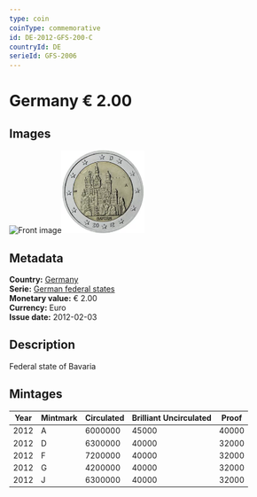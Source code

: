 ```yaml
---
type: coin
coinType: commemorative
id: DE-2012-GFS-200-C
countryId: DE
serieId: GFS-2006
---
```


# Germany € 2.00

## Images

<img src="../../Images/common-2007-200.webp" height="150" alt="Front image"><img src="Images/DE-2012-200.webp" height="150" alt="Back image">

## Metadata

**Country:** [Germany](../../Countries/Germany/index.md)\
**Serie:** [German federal states](index.md)\
**Monetary value:** € 2.00\
**Currency:** Euro\
**Issue date:** 2012-02-03

## Description

Federal state of Bavaria

## Mintages

| Year | Mintmark | Circulated | Brilliant Uncirculated | Proof |
| ---- | -------- | ---------- | ---------------------- | ----- |
| 2012 | A        | 6000000    | 45000                  | 40000 |
| 2012 | D        | 6300000    | 40000                  | 32000 |
| 2012 | F        | 7200000    | 40000                  | 32000 |
| 2012 | G        | 4200000    | 40000                  | 32000 |
| 2012 | J        | 6300000    | 40000                  | 32000 |
